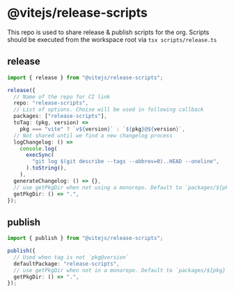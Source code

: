 # @vitejs/release-scripts

This repo is used to share release & publish scripts for the org. Scripts should be executed from the workspace root via `tsx scripts/release.ts`

## release

```ts
import { release } from "@vitejs/release-scripts";

release({
  // Name of the repo for CI link
  repo: "release-scripts",
  // List of options. Choise will be used in following callback
  packages: ["release-scripts"],
  toTag: (pkg, version) =>
    pkg === "vite" ? `v${version}` : `${pkg}@${version}`,
  // Not shared until we find a new changelog process
  logChangelog: () =>
    console.log(
      execSync(
        "git log $(git describe --tags --abbrev=0)..HEAD --oneline",
      ).toString(),
    ),
  generateChangelog: () => {},
  // use getPkgDir when not using a monorepo. Default to `packages/${pkg}`
  getPkgDir: () => ".",
});
```

## publish

```ts
import { publish } from "@vitejs/release-scripts";

publish({
  // Used when tag is not `pkg@version`
  defaultPackage: "release-scripts",
  // use getPkgDir when not in a monorepo. Default to `packages/${pkg}`
  getPkgDir: () => ".",
});
```

